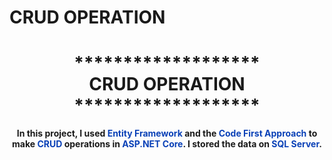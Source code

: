 # CRUD OPERATION

<h1 align="center">*******************<br>CRUD OPERATION<br>*******************</h1>
<p align="center">
    <strong>In this project, I used <span style="color:#0a41b7">Entity Framework</span> 
        and the <span style="color:#0a41b7">Code First Approach</span> to make 
        <span style="color:#0a41b7">CRUD</span> operations in 
        <span style="color:#0a41b7">ASP.NET Core</span>. I stored the 
        data on <span style="color:#0a41b7">SQL Server</span>.
    </strong>
</p>
